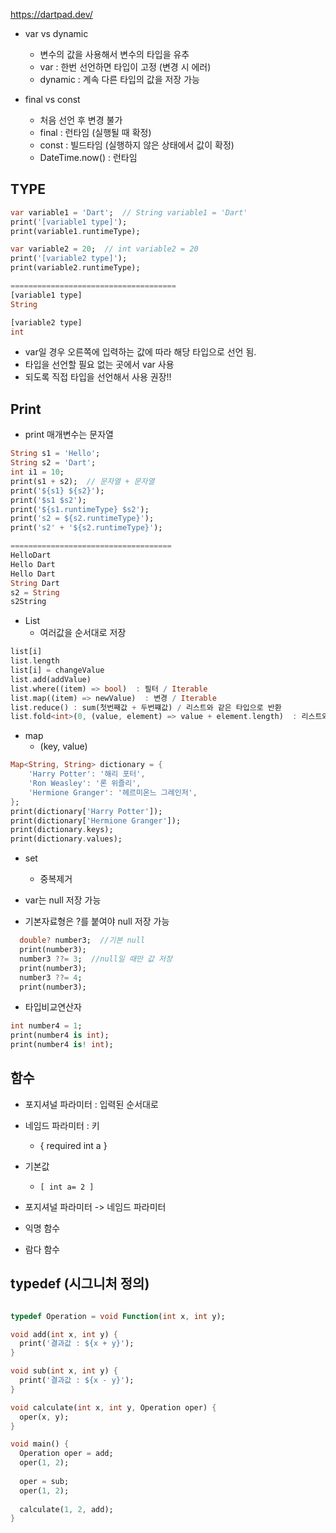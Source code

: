 
https://dartpad.dev/


- var vs dynamic
	- 변수의 값을 사용해서 변수의 타입을 유추
	- var : 한번 선언하면 타입이 고정 (변경 시 에러)
	- dynamic : 계속 다른 타입의 값을 저장 가능

- final vs const
	- 처음 선언 후 변경 불가
	- final : 런타임 (실행될 때 확정)
	- const : 빌드타임 (실행하지 않은 상태에서 값이 확정)
	- DateTime.now() : 런타임

## TYPE
```Dart
var variable1 = 'Dart';  // String variable1 = 'Dart'
print('[variable1 type]');
print(variable1.runtimeType);

var variable2 = 20;  // int variable2 = 20
print('[variable2 type]');
print(variable2.runtimeType);

=====================================
[variable1 type]
String

[variable2 type]
int
```

- var일 경우 오른쪽에 입력하는 값에 따라 해당 타입으로 선언 됨.
- 타입을 선언할 필요 없는 곳에서 var 사용
- 되도록 직접 타입을 선언해서 사용 권장!!

## Print
- print 매개변수는 문자열
```Dart
String s1 = 'Hello';
String s2 = 'Dart';
int i1 = 10;
print(s1 + s2);  // 문자열 + 문자열
print('${s1} ${s2}');  
print('$s1 $s2');
print('${s1.runtimeType} $s2');
print('s2 = ${s2.runtimeType}');
print('s2' + '${s2.runtimeType}');

====================================
HelloDart
Hello Dart
Hello Dart
String Dart
s2 = String
s2String
```


- List
	- 여러값을 순서대로 저장
```Dart
list[i]
list.length
list[i] = changeValue
list.add(addValue)
list.where((item) => bool)  : 필터 / Iterable
list.map((item) => newValue)  : 변경 / Iterable
list.reduce() : sum(첫번째값 + 두번쨰값) / 리스트와 같은 타입으로 반환
list.fold<int>(0, (value, element) => value + element.length)  : 리스트와 다른타입으로 반환 가능
```
	

- map
	- (key, value)
```Dart
Map<String, String> dictionary = {
	'Harry Potter': '해리 포터',
	'Ron Weasley': '론 위즐리',
	'Hermione Granger': '헤르미온느 그레인저',
};
print(dictionary['Harry Potter']);
print(dictionary['Hermione Granger']);
print(dictionary.keys);
print(dictionary.values);
```

- set
	- 중복제거


- var는 null 저장 가능
- 기본자료형은 ?를 붙여야 null 저장 가능
```Dart
  double? number3;  //기본 null
  print(number3);
  number3 ??= 3;  //null일 때만 값 저장
  print(number3);
  number3 ??= 4;
  print(number3);
```

- 타입비교연산자
```Dart
int number4 = 1;
print(number4 is int);
print(number4 is! int);
```


## 함수
- 포지셔널 파라미터 : 입력된 순서대로
- 네임드 파라미터 : 키
	- { required int a }
- 기본값
	- `[ int a= 2 ] `
- 포지셔널 파라미터 -> 네임드 파라미터

- 익명 함수
- 람다 함수
## typedef (시그니처 정의)
```Dart

typedef Operation = void Function(int x, int y);

void add(int x, int y) {
  print('결과값 : ${x + y}');
}

void sub(int x, int y) {
  print('결과값 : ${x - y}');
}

void calculate(int x, int y, Operation oper) {
  oper(x, y);
}

void main() {
  Operation oper = add;
  oper(1, 2);
  
  oper = sub;
  oper(1, 2);
  
  calculate(1, 2, add);
}
```

